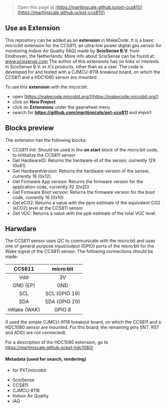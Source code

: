 
> Open this page at [https://martijnscale.github.io/pxt-ccs811/](https://martijnscale.github.io/pxt-ccs811/)

## Use as Extension

This repository can be added as an **extension** in MakeCode.
It is a basic micro:bit extension for the CCS811, an ultra-low power digital gas sensor for monitoring Indoor Air Quality (IAQ)
made by **ScioSense B.V.** from Eindhoven, the Netherlands. More info about ScioSense can be found at: www.sciosense.com
The author of this extensions has no links or interests in ScioSense B.V. or it's products, other than as a user.
The code is developed for and tested with a CJMCU-8118 breakout board, on which the CCS811 and a HDC1080 sensor are mounted.

To use this **extension** with the micro:bit:
* open [https://makecode.microbit.org/](https://makecode.microbit.org/)
* click on **New Project**
* click on **Extensions** under the gearwheel menu
* search for **https://github.com/martijnscale/pxt-ccs811** and import

## Blocks preview

The extension has the following blocks:
- CCS811 Init: Should be used in the **on start** block of the micro:bit code, to inititalize the CCS811 sensor
- Get HardwareID: Returns the hardware-id of the sensor, currently 129 (0x81).
- Get HardwareVersion: Returns the hardware-version of the sensor, currently 18 (0x12)
- Get Firmware App version: Returns the firmware version for the application code, currently 32 (0x20)
- Get Firmware Boot version: Returns the firmware version for the boot code, currently 16 (0x10)
- Get eCO2: Returns a value with the ppm estimate of the equivalent CO2 (eCO2) level at the CCS811 sensor
- Get VOC: Returns a value with the ppb estimate of the total VOC level.

## Harwdare

The CCS811 sensor uses I2C to communicate with the micro:bit and uses one of general purpose input/output (GPIO) ports of the micro:bit for the Wake signal of the CCS811 sensor. The following connections should be made:

|CCS811|micro:bit|
|:---:|:---:|
|Vdd|3V|
|GND (EP)|GND|
|SCL|SCL (GPIO 19)|
|SDA|SDA (GPIO 20)|
|nWake (WAK)|GPIO 8|

(I used the simple CJMCU-8118 breakout board, on which the CCS811 and a HDC1080 sensor are mounted. For this board, the remaining pins (INT, RST and ADD) are not connected).

For a description of the HDC1080 extension, go to https://martijnscale.github.io/pxt-hdc1080/

#### Metadata (used for search, rendering)

* for PXT/microbit
<script src="https://makecode.com/gh-pages-embed.js"></script><script>makeCodeRender("{{ site.makecode.home_url }}", "{{ site.github.owner_name }}/{{ site.github.repository_name }}");</script>
* ScioSense
* CCS811
* CJMCU-8118
* Indoor Air Quality
* IAQ
